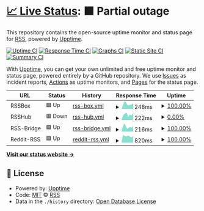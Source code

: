 # [📈 Live Status](https://GetRSS.github.io/upptime): <!--live status--> **🟧 Partial outage**

This repository contains the open-source uptime monitor and status page for [RSS](https://www.reddit.com/r/rss/), powered by [Upptime](https://github.com/upptime/upptime).

[![Uptime CI](https://github.com/GetRSS/upptime/workflows/Uptime%20CI/badge.svg)](https://github.com/GetRSS/upptime/actions?query=workflow%3A%22Uptime+CI%22)
[![Response Time CI](https://github.com/GetRSS/upptime/workflows/Response%20Time%20CI/badge.svg)](https://github.com/GetRSS/upptime/actions?query=workflow%3A%22Response+Time+CI%22)
[![Graphs CI](https://github.com/GetRSS/upptime/workflows/Graphs%20CI/badge.svg)](https://github.com/GetRSS/upptime/actions?query=workflow%3A%22Graphs+CI%22)
[![Static Site CI](https://github.com/GetRSS/upptime/workflows/Static%20Site%20CI/badge.svg)](https://github.com/GetRSS/upptime/actions?query=workflow%3A%22Static+Site+CI%22)
[![Summary CI](https://github.com/GetRSS/upptime/workflows/Summary%20CI/badge.svg)](https://github.com/GetRSS/upptime/actions?query=workflow%3A%22Summary+CI%22)

With [Upptime](https://upptime.js.org), you can get your own unlimited and free uptime monitor and status page, powered entirely by a GitHub repository. We use [Issues](https://github.com/GetRSS/upptime/issues) as incident reports, [Actions](https://github.com/GetRSS/upptime/actions) as uptime monitors, and [Pages](https://GetRSS.github.io/upptime) for the status page.

<!--start: status pages-->
<!-- This summary is generated by Upptime (https://github.com/upptime/upptime) -->
<!-- Do not edit this manually, your changes will be overwritten -->
<!-- prettier-ignore -->
| URL | Status | History | Response Time | Uptime |
| --- | ------ | ------- | ------------- | ------ |
| <img alt="" src="https://icons.duckduckgo.com/ip3/null.ico" height="13"> RSSBox | 🟩 Up | [rss-box.yml](https://github.com/GetRSS/upptime/commits/HEAD/history/rss-box.yml) | <details><summary><img alt="Response time graph" src="./graphs/rss-box/response-time-week.png" height="20"> 248ms</summary><br><a href="https://GetRSS.github.io/upptime/history/rss-box"><img alt="Response time 440" src="https://img.shields.io/endpoint?url=https%3A%2F%2Fraw.githubusercontent.com%2FGetRSS%2Fupptime%2FHEAD%2Fapi%2Frss-box%2Fresponse-time.json"></a><br><a href="https://GetRSS.github.io/upptime/history/rss-box"><img alt="24-hour response time 354" src="https://img.shields.io/endpoint?url=https%3A%2F%2Fraw.githubusercontent.com%2FGetRSS%2Fupptime%2FHEAD%2Fapi%2Frss-box%2Fresponse-time-day.json"></a><br><a href="https://GetRSS.github.io/upptime/history/rss-box"><img alt="7-day response time 248" src="https://img.shields.io/endpoint?url=https%3A%2F%2Fraw.githubusercontent.com%2FGetRSS%2Fupptime%2FHEAD%2Fapi%2Frss-box%2Fresponse-time-week.json"></a><br><a href="https://GetRSS.github.io/upptime/history/rss-box"><img alt="30-day response time 279" src="https://img.shields.io/endpoint?url=https%3A%2F%2Fraw.githubusercontent.com%2FGetRSS%2Fupptime%2FHEAD%2Fapi%2Frss-box%2Fresponse-time-month.json"></a><br><a href="https://GetRSS.github.io/upptime/history/rss-box"><img alt="1-year response time 440" src="https://img.shields.io/endpoint?url=https%3A%2F%2Fraw.githubusercontent.com%2FGetRSS%2Fupptime%2FHEAD%2Fapi%2Frss-box%2Fresponse-time-year.json"></a></details> | <details><summary><a href="https://GetRSS.github.io/upptime/history/rss-box">100.00%</a></summary><a href="https://GetRSS.github.io/upptime/history/rss-box"><img alt="All-time uptime 99.97%" src="https://img.shields.io/endpoint?url=https%3A%2F%2Fraw.githubusercontent.com%2FGetRSS%2Fupptime%2FHEAD%2Fapi%2Frss-box%2Fuptime.json"></a><br><a href="https://GetRSS.github.io/upptime/history/rss-box"><img alt="24-hour uptime 100.00%" src="https://img.shields.io/endpoint?url=https%3A%2F%2Fraw.githubusercontent.com%2FGetRSS%2Fupptime%2FHEAD%2Fapi%2Frss-box%2Fuptime-day.json"></a><br><a href="https://GetRSS.github.io/upptime/history/rss-box"><img alt="7-day uptime 100.00%" src="https://img.shields.io/endpoint?url=https%3A%2F%2Fraw.githubusercontent.com%2FGetRSS%2Fupptime%2FHEAD%2Fapi%2Frss-box%2Fuptime-week.json"></a><br><a href="https://GetRSS.github.io/upptime/history/rss-box"><img alt="30-day uptime 100.00%" src="https://img.shields.io/endpoint?url=https%3A%2F%2Fraw.githubusercontent.com%2FGetRSS%2Fupptime%2FHEAD%2Fapi%2Frss-box%2Fuptime-month.json"></a><br><a href="https://GetRSS.github.io/upptime/history/rss-box"><img alt="1-year uptime 99.97%" src="https://img.shields.io/endpoint?url=https%3A%2F%2Fraw.githubusercontent.com%2FGetRSS%2Fupptime%2FHEAD%2Fapi%2Frss-box%2Fuptime-year.json"></a></details>
| <img alt="" src="https://icons.duckduckgo.com/ip3/null.ico" height="13"> RSSHub | 🟥 Down | [rss-hub.yml](https://github.com/GetRSS/upptime/commits/HEAD/history/rss-hub.yml) | <details><summary><img alt="Response time graph" src="./graphs/rss-hub/response-time-week.png" height="20"> 222ms</summary><br><a href="https://GetRSS.github.io/upptime/history/rss-hub"><img alt="Response time 476" src="https://img.shields.io/endpoint?url=https%3A%2F%2Fraw.githubusercontent.com%2FGetRSS%2Fupptime%2FHEAD%2Fapi%2Frss-hub%2Fresponse-time.json"></a><br><a href="https://GetRSS.github.io/upptime/history/rss-hub"><img alt="24-hour response time 227" src="https://img.shields.io/endpoint?url=https%3A%2F%2Fraw.githubusercontent.com%2FGetRSS%2Fupptime%2FHEAD%2Fapi%2Frss-hub%2Fresponse-time-day.json"></a><br><a href="https://GetRSS.github.io/upptime/history/rss-hub"><img alt="7-day response time 222" src="https://img.shields.io/endpoint?url=https%3A%2F%2Fraw.githubusercontent.com%2FGetRSS%2Fupptime%2FHEAD%2Fapi%2Frss-hub%2Fresponse-time-week.json"></a><br><a href="https://GetRSS.github.io/upptime/history/rss-hub"><img alt="30-day response time 236" src="https://img.shields.io/endpoint?url=https%3A%2F%2Fraw.githubusercontent.com%2FGetRSS%2Fupptime%2FHEAD%2Fapi%2Frss-hub%2Fresponse-time-month.json"></a><br><a href="https://GetRSS.github.io/upptime/history/rss-hub"><img alt="1-year response time 476" src="https://img.shields.io/endpoint?url=https%3A%2F%2Fraw.githubusercontent.com%2FGetRSS%2Fupptime%2FHEAD%2Fapi%2Frss-hub%2Fresponse-time-year.json"></a></details> | <details><summary><a href="https://GetRSS.github.io/upptime/history/rss-hub">0.00%</a></summary><a href="https://GetRSS.github.io/upptime/history/rss-hub"><img alt="All-time uptime 75.79%" src="https://img.shields.io/endpoint?url=https%3A%2F%2Fraw.githubusercontent.com%2FGetRSS%2Fupptime%2FHEAD%2Fapi%2Frss-hub%2Fuptime.json"></a><br><a href="https://GetRSS.github.io/upptime/history/rss-hub"><img alt="24-hour uptime 0.00%" src="https://img.shields.io/endpoint?url=https%3A%2F%2Fraw.githubusercontent.com%2FGetRSS%2Fupptime%2FHEAD%2Fapi%2Frss-hub%2Fuptime-day.json"></a><br><a href="https://GetRSS.github.io/upptime/history/rss-hub"><img alt="7-day uptime 0.00%" src="https://img.shields.io/endpoint?url=https%3A%2F%2Fraw.githubusercontent.com%2FGetRSS%2Fupptime%2FHEAD%2Fapi%2Frss-hub%2Fuptime-week.json"></a><br><a href="https://GetRSS.github.io/upptime/history/rss-hub"><img alt="30-day uptime 1.38%" src="https://img.shields.io/endpoint?url=https%3A%2F%2Fraw.githubusercontent.com%2FGetRSS%2Fupptime%2FHEAD%2Fapi%2Frss-hub%2Fuptime-month.json"></a><br><a href="https://GetRSS.github.io/upptime/history/rss-hub"><img alt="1-year uptime 75.79%" src="https://img.shields.io/endpoint?url=https%3A%2F%2Fraw.githubusercontent.com%2FGetRSS%2Fupptime%2FHEAD%2Fapi%2Frss-hub%2Fuptime-year.json"></a></details>
| <img alt="" src="https://icons.duckduckgo.com/ip3/null.ico" height="13"> RSS-Bridge | 🟩 Up | [rss-bridge.yml](https://github.com/GetRSS/upptime/commits/HEAD/history/rss-bridge.yml) | <details><summary><img alt="Response time graph" src="./graphs/rss-bridge/response-time-week.png" height="20"> 216ms</summary><br><a href="https://GetRSS.github.io/upptime/history/rss-bridge"><img alt="Response time 507" src="https://img.shields.io/endpoint?url=https%3A%2F%2Fraw.githubusercontent.com%2FGetRSS%2Fupptime%2FHEAD%2Fapi%2Frss-bridge%2Fresponse-time.json"></a><br><a href="https://GetRSS.github.io/upptime/history/rss-bridge"><img alt="24-hour response time 245" src="https://img.shields.io/endpoint?url=https%3A%2F%2Fraw.githubusercontent.com%2FGetRSS%2Fupptime%2FHEAD%2Fapi%2Frss-bridge%2Fresponse-time-day.json"></a><br><a href="https://GetRSS.github.io/upptime/history/rss-bridge"><img alt="7-day response time 216" src="https://img.shields.io/endpoint?url=https%3A%2F%2Fraw.githubusercontent.com%2FGetRSS%2Fupptime%2FHEAD%2Fapi%2Frss-bridge%2Fresponse-time-week.json"></a><br><a href="https://GetRSS.github.io/upptime/history/rss-bridge"><img alt="30-day response time 266" src="https://img.shields.io/endpoint?url=https%3A%2F%2Fraw.githubusercontent.com%2FGetRSS%2Fupptime%2FHEAD%2Fapi%2Frss-bridge%2Fresponse-time-month.json"></a><br><a href="https://GetRSS.github.io/upptime/history/rss-bridge"><img alt="1-year response time 507" src="https://img.shields.io/endpoint?url=https%3A%2F%2Fraw.githubusercontent.com%2FGetRSS%2Fupptime%2FHEAD%2Fapi%2Frss-bridge%2Fresponse-time-year.json"></a></details> | <details><summary><a href="https://GetRSS.github.io/upptime/history/rss-bridge">100.00%</a></summary><a href="https://GetRSS.github.io/upptime/history/rss-bridge"><img alt="All-time uptime 99.96%" src="https://img.shields.io/endpoint?url=https%3A%2F%2Fraw.githubusercontent.com%2FGetRSS%2Fupptime%2FHEAD%2Fapi%2Frss-bridge%2Fuptime.json"></a><br><a href="https://GetRSS.github.io/upptime/history/rss-bridge"><img alt="24-hour uptime 100.00%" src="https://img.shields.io/endpoint?url=https%3A%2F%2Fraw.githubusercontent.com%2FGetRSS%2Fupptime%2FHEAD%2Fapi%2Frss-bridge%2Fuptime-day.json"></a><br><a href="https://GetRSS.github.io/upptime/history/rss-bridge"><img alt="7-day uptime 100.00%" src="https://img.shields.io/endpoint?url=https%3A%2F%2Fraw.githubusercontent.com%2FGetRSS%2Fupptime%2FHEAD%2Fapi%2Frss-bridge%2Fuptime-week.json"></a><br><a href="https://GetRSS.github.io/upptime/history/rss-bridge"><img alt="30-day uptime 100.00%" src="https://img.shields.io/endpoint?url=https%3A%2F%2Fraw.githubusercontent.com%2FGetRSS%2Fupptime%2FHEAD%2Fapi%2Frss-bridge%2Fuptime-month.json"></a><br><a href="https://GetRSS.github.io/upptime/history/rss-bridge"><img alt="1-year uptime 99.96%" src="https://img.shields.io/endpoint?url=https%3A%2F%2Fraw.githubusercontent.com%2FGetRSS%2Fupptime%2FHEAD%2Fapi%2Frss-bridge%2Fuptime-year.json"></a></details>
| <img alt="" src="https://icons.duckduckgo.com/ip3/null.ico" height="13"> Reddit-RSS | 🟩 Up | [reddit-rss.yml](https://github.com/GetRSS/upptime/commits/HEAD/history/reddit-rss.yml) | <details><summary><img alt="Response time graph" src="./graphs/reddit-rss/response-time-week.png" height="20"> 820ms</summary><br><a href="https://GetRSS.github.io/upptime/history/reddit-rss"><img alt="Response time 1121" src="https://img.shields.io/endpoint?url=https%3A%2F%2Fraw.githubusercontent.com%2FGetRSS%2Fupptime%2FHEAD%2Fapi%2Freddit-rss%2Fresponse-time.json"></a><br><a href="https://GetRSS.github.io/upptime/history/reddit-rss"><img alt="24-hour response time 885" src="https://img.shields.io/endpoint?url=https%3A%2F%2Fraw.githubusercontent.com%2FGetRSS%2Fupptime%2FHEAD%2Fapi%2Freddit-rss%2Fresponse-time-day.json"></a><br><a href="https://GetRSS.github.io/upptime/history/reddit-rss"><img alt="7-day response time 820" src="https://img.shields.io/endpoint?url=https%3A%2F%2Fraw.githubusercontent.com%2FGetRSS%2Fupptime%2FHEAD%2Fapi%2Freddit-rss%2Fresponse-time-week.json"></a><br><a href="https://GetRSS.github.io/upptime/history/reddit-rss"><img alt="30-day response time 877" src="https://img.shields.io/endpoint?url=https%3A%2F%2Fraw.githubusercontent.com%2FGetRSS%2Fupptime%2FHEAD%2Fapi%2Freddit-rss%2Fresponse-time-month.json"></a><br><a href="https://GetRSS.github.io/upptime/history/reddit-rss"><img alt="1-year response time 1121" src="https://img.shields.io/endpoint?url=https%3A%2F%2Fraw.githubusercontent.com%2FGetRSS%2Fupptime%2FHEAD%2Fapi%2Freddit-rss%2Fresponse-time-year.json"></a></details> | <details><summary><a href="https://GetRSS.github.io/upptime/history/reddit-rss">100.00%</a></summary><a href="https://GetRSS.github.io/upptime/history/reddit-rss"><img alt="All-time uptime 99.84%" src="https://img.shields.io/endpoint?url=https%3A%2F%2Fraw.githubusercontent.com%2FGetRSS%2Fupptime%2FHEAD%2Fapi%2Freddit-rss%2Fuptime.json"></a><br><a href="https://GetRSS.github.io/upptime/history/reddit-rss"><img alt="24-hour uptime 100.00%" src="https://img.shields.io/endpoint?url=https%3A%2F%2Fraw.githubusercontent.com%2FGetRSS%2Fupptime%2FHEAD%2Fapi%2Freddit-rss%2Fuptime-day.json"></a><br><a href="https://GetRSS.github.io/upptime/history/reddit-rss"><img alt="7-day uptime 100.00%" src="https://img.shields.io/endpoint?url=https%3A%2F%2Fraw.githubusercontent.com%2FGetRSS%2Fupptime%2FHEAD%2Fapi%2Freddit-rss%2Fuptime-week.json"></a><br><a href="https://GetRSS.github.io/upptime/history/reddit-rss"><img alt="30-day uptime 100.00%" src="https://img.shields.io/endpoint?url=https%3A%2F%2Fraw.githubusercontent.com%2FGetRSS%2Fupptime%2FHEAD%2Fapi%2Freddit-rss%2Fuptime-month.json"></a><br><a href="https://GetRSS.github.io/upptime/history/reddit-rss"><img alt="1-year uptime 99.84%" src="https://img.shields.io/endpoint?url=https%3A%2F%2Fraw.githubusercontent.com%2FGetRSS%2Fupptime%2FHEAD%2Fapi%2Freddit-rss%2Fuptime-year.json"></a></details>

<!--end: status pages-->

[**Visit our status website →**](https://GetRSS.github.io/upptime)

## 📄 License

- Powered by: [Upptime](https://github.com/upptime/upptime)
- Code: [MIT](./LICENSE) © [RSS](https://www.reddit.com/r/rss/)
- Data in the `./history` directory: [Open Database License](https://opendatacommons.org/licenses/odbl/1-0/)
